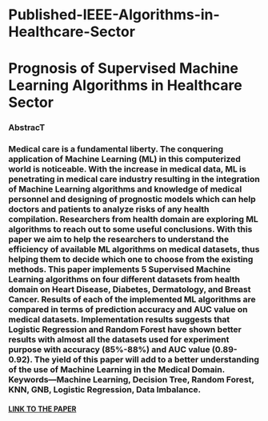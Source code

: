 # Published-IEEE-Algorithms-in-Healthcare-Sector
<H1>Prognosis of Supervised Machine Learning Algorithms in Healthcare Sector</H1>
<H3>AbstracT</H3>
<H3><P>Medical care is a fundamental liberty. The conquering application of Machine Learning (ML) in this computerized world is noticeable. With the increase in medical data, ML is penetrating in medical care industry resulting in the integration of Machine Learning algorithms and knowledge of medical personnel and designing of prognostic models which can help doctors and patients to analyze risks of any health compilation. Researchers from health domain are exploring ML algorithms to reach out to some useful conclusions. With this paper we aim to help the researchers to understand the efficiency of available ML algorithms on medical datasets, thus helping them to decide which one to choose from the existing methods. This paper implements 5 Supervised Machine Learning algorithms on four different datasets from health domain on Heart Disease, Diabetes, Dermatology, and Breast Cancer. Results of each of the implemented ML algorithms are compared in terms of prediction accuracy and AUC value on medical datasets. Implementation results suggests that Logistic Regression and Random Forest have shown better results with almost all the datasets used for experiment purpose with accuracy (85%-88%) and AUC value (0.89-0.92). The yield of this paper will add to a better understanding of the use of Machine Learning in the Medical Domain.
Keywords—Machine Learning, Decision Tree, Random Forest, KNN, GNB, Logistic Regression, Data Imbalance.</P></H3>

<H4><A HREF="https://ieeexplore.ieee.org/document/9573665">LINK TO THE PAPER</H4></A>
